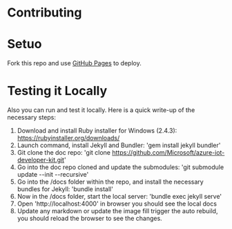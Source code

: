 # Contributing

# Setuo
Fork this repo and use [GitHub Pages](https://help.github.com/en/articles/configuring-a-publishing-source-for-github-pages) to deploy.

# Testing it Locally
Also you can run and test it locally. Here is a quick write-up of the necessary steps:

1.	Download and install Ruby installer for Windows (2.4.3): https://rubyinstaller.org/downloads/
2.	Launch command, install Jekyll and Bundler: 'gem install jekyll bundler'
3.	Git clone the doc repo: 'git clone https://github.com/Microsoft/azure-iot-developer-kit.git'
4.	Go into the doc repo cloned and update the submodules: 'git submodule update --init --recursive'
5.	Go into the /docs folder within the repo, and install the necessary bundles for Jekyll: 'bundle install'
6.	Now in the /docs folder, start the local server: 'bundle exec jekyll serve'
7.	Open 'http://localhost:4000' in browser you should see the local docs
8.	Update any markdown or update the image fill trigger the auto rebuild, you should reload the browser to see the changes.
